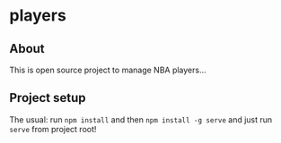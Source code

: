 # players

## About

This is open source project to manage NBA players...

## Project setup

The usual: run `npm install` and then `npm install -g serve` and just run `serve` from project root!
